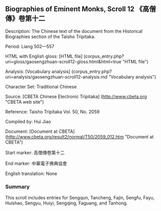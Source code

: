##  Biographies of Eminent Monks, Scroll 12 《高僧傳》卷第十二

Description: The Chinese text of the document from the Historical Biographies section of the Taisho Tripitaka.

Period: Liang 502—557

HTML with English gloss: [HTML file] (corpus_entry.php?uri=gloss/gaosengzhuan-scroll12-gloss.html&html=true "HTML file")

Analysis: [Vocabulary analysis] (corpus_entry.php?uri=analysis/gaosengzhuan-scroll12-analysis.md "Vocabulary analysis")

Character Set: Traditional Chinese

Source: [CBETA Chinese Electronic Tripitaka] (http://www.cbeta.org "CBETA web site")

Reference: Taisho Tripitaka Vol. 50, No. 2059

Compiled by: Hui Jiao

Document: [Document at CBETA] (http://www.cbeta.org/result2/normal/T50/2059_012.htm "Document at CBETA")

Start marker: 高僧傳卷第十二

End marker: 中華電子佛典協會

English	translation: None

### Summary
This scroll includes entries for Sengqun, Tancheng, Fajin, Sengfu, Fayu, Huishao, Sengyu, Huiyi, Sengqing, Faguang, and Tanhong.

